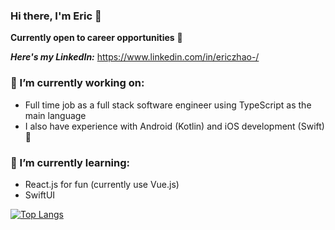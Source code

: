 ### Hi there, I'm Eric 👋

**Currently open to career opportunities** :loudspeaker:

***Here's my LinkedIn:*** https://www.linkedin.com/in/ericzhao-/

### 🔭 I’m currently working on:
- Full time job as a full stack software engineer using TypeScript as the main language
- I also have experience with Android (Kotlin) and iOS development (Swift) :iphone: 

### 🌱 I’m currently learning:
- React.js for fun (currently use Vue.js)
- SwiftUI 

[![Top Langs](https://github-readme-stats.vercel.app/api/top-langs/?username=LolFark&show_icons=true&layout=compact&theme=vue&hide_border=true)](https://github.com/anuraghazra/github-readme-stats)


<!--
**LolFark/LolFark** is a ✨ _special_ ✨ repository because its `README.md` (this file) appears on your GitHub profile.

Here are some ideas to get you started:

- 🔭 I’m currently working on ...
- 🌱 I’m currently learning ...
- 👯 I’m looking to collaborate on ...
- 🤔 I’m looking for help with ...
- 💬 Ask me about ...
- 📫 How to reach me: ...
- 😄 Pronouns: ...
- ⚡ Fun fact: ...
-->
